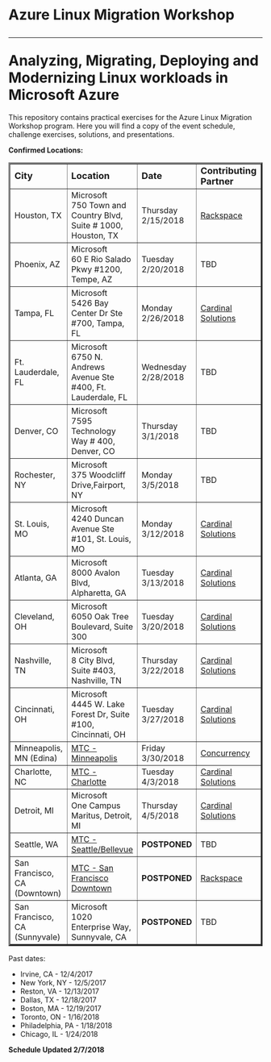 # Azure Linux Migration Workshop<hr>Analyzing, Migrating, Deploying and Modernizing Linux workloads in Microsoft Azure

This repository contains practical exercises for the Azure Linux Migration Workshop program. Here you will find a copy of the event schedule, challenge exercises, solutions, and presentations.

<strong>Confirmed Locations:</strong>

<table border="3" cellpadding="3" cellspacing="3">
  <tr>
    <td><strong><font size="+1">City</font></strong></td>
    <td><strong><font size="+1">Location</font></strong></td>
    <td><strong><font size="+1">Date</strong></font></td>
    <td><strong><font size="+1">Contributing Partner</font></strong></td>
    <td><strong><font size="+1">Notes</font></strong></td>
    <td><strong><font size="+1">Will Run</font></strong></td>
  </tr>
  <tr>
    <td>Houston, TX</td>
    <td>Microsoft<br>750 Town and Country Blvd, Suite # 1000, Houston, TX</td>
    <td>Thursday 2/15/2018</td>
    <td><a href="https://www.rackspace.com/" target="_blank">Rackspace</a></td>
    <td><a href="https://www.microsoftevents.com/profile/form/index.cfm?PKformID=0x3186301abcd" target="_blank">Available for Registration!</a></td>
    <td><img src="https://github.com/stuartatmicrosoft/Azure-Linux-Migration-Workshop/blob/master/challenges/images/checkmark-in-box.png"></td>
  </tr>
  <tr>
    <td>Phoenix, AZ</td>
    <td>Microsoft<br>60 E Rio Salado Pkwy #1200, Tempe, AZ</td>
    <td>Tuesday 2/20/2018</td>
    <td>TBD</td>
    <td><a href="https://www.microsoftevents.com/profile/form/index.cfm?PKformID=0x3186225abcd" target="_blank">Available for Registration!</a></td>
    <td>&nbsp;</td>
  </tr>
  <tr>
    <td>Tampa, FL</td>
    <td>Microsoft<br>5426 Bay Center Dr Ste #700, Tampa, FL</td>
    <td>Monday 2/26/2018</td>
    <td><a href="https://www.cardinalsolutions.com/" target="_blank">Cardinal Solutions</a></td>
    <td><a href="https://www.microsoftevents.com/profile/form/index.cfm?PKformID=0x3216511abcd" target="_blank">Available for Registration!</a></td>
    <td><img src="https://github.com/stuartatmicrosoft/Azure-Linux-Migration-Workshop/blob/master/challenges/images/checkmark-in-box.png"></td>
  </tr>
  <tr>
    <td>Ft. Lauderdale, FL</td>
    <td>Microsoft<br>6750 N. Andrews Avenue Ste #400, Ft. Lauderdale, FL</td>
    <td>Wednesday 2/28/2018</td>
    <td>TBD</td>
    <td><a href="https://www.microsoftevents.com/profile/form/index.cfm?PKformID=0x3216739abcd" target="_blank">Available for Registration!</a></td>
    <td>&nbsp;</td>
  </tr>
  <tr>
    <td>Denver, CO</td>
    <td>Microsoft<br>7595 Technology Way # 400, Denver, CO</td>
    <td>Thursday 3/1/2018</td>
    <td>TBD</td>
    <td><a href="https://www.microsoftevents.com/profile/form/index.cfm?PKformID=0x3201824abcd" target="_blank">Available for Registration!</a></a></td>
    <td><img src="https://github.com/stuartatmicrosoft/Azure-Linux-Migration-Workshop/blob/master/challenges/images/checkmark-in-box.png"></td>
  </tr>
  <tr>
    <td>Rochester, NY</td>
    <td>Microsoft<br>375 Woodcliff Drive,Fairport, NY</td>
    <td>Monday 3/5/2018</td>
    <td>TBD</td>
    <td><a href="https://www.microsoftevents.com/profile/form/index.cfm?PKformID=0x3226904abcd" target="_blank">Available for Registration!</a></td>
    <td>&nbsp;</td>
  </tr>
  <tr>
    <td>St. Louis, MO</td>
    <td>Microsoft<br>4240 Duncan Avenue Ste #101, St. Louis, MO</td>
    <td>Monday 3/12/2018</td>
    <td><a href="https://www.cardinalsolutions.com/" target="_blank">Cardinal Solutions</a></td>
    <td><a href="https://www.microsoftevents.com/profile/form/index.cfm?PKformID=0x3192894abcd" target="_blank">Available for Registration!</a></td>
    <td><img src="https://github.com/stuartatmicrosoft/Azure-Linux-Migration-Workshop/blob/master/challenges/images/checkmark-in-box.png"></td>
  </tr>
  <tr>
    <td>Atlanta, GA</td>
    <td>Microsoft<br>8000 Avalon Blvd, Alpharetta, GA</td>
    <td>Tuesday 3/13/2018</td>
    <td><a href="https://www.cardinalsolutions.com/" target="_blank">Cardinal Solutions</a></td>
    <td><a href="https://www.microsoftevents.com/profile/form/index.cfm?PKformID=0x3215409abcd" target="_blank">Available for Registration!</a></td>
    <td>&nbsp;</td>
  </tr>
  <tr>
    <td>Cleveland, OH</td>
    <td>Microsoft<br>6050 Oak Tree Boulevard, Suite 300</td>
    <td>Tuesday 3/20/2018</td>
    <td><a href="https://www.cardinalsolutions.com/" target="_blank">Cardinal Solutions</a></td>
    <td>Registration Open Soon!</td>
    <td><img src="https://github.com/stuartatmicrosoft/Azure-Linux-Migration-Workshop/blob/master/challenges/images/checkmark-in-box.png"></td>
  </tr>
  <tr>
    <td>Nashville, TN</td>
    <td>Microsoft<br>8 City Blvd, Suite #403, Nashville, TN</td>
    <td>Thursday 3/22/2018</td>
    <td><a href="https://www.cardinalsolutions.com/" target="_blank">Cardinal Solutions</a></td>
    <td><a href="https://www.microsoftevents.com/profile/form/index.cfm?PKformID=0x3192533abcd" target="_blank">Available for Registration!</a></td>
    <td>&nbsp;</td>
  </tr>
  <tr>
    <td>Cincinnati, OH</td>
    <td>Microsoft<br>4445 W. Lake Forest Dr, Suite #100, Cincinnati, OH</td>
    <td>Tuesday 3/27/2018</td>
    <td><a href="https://www.cardinalsolutions.com/" target="_blank">Cardinal Solutions</a></td>
    <td><a href="https://www.microsoftevents.com/profile/form/index.cfm?PKformID=0x3213908abcd" target="_blank">Available for Registration!</a></td>
    <td>&nbsp;</td>
  </tr>
  <tr>
    <td>Minneapolis, MN (Edina)</td>
    <td><a href="https://www.microsoft.com/en-us/mtc/locations/minneapolis.aspx" target="_blank">MTC - Minneapolis</a></TD>
    <td>Friday 3/30/2018</td>
    <td><a href="https://concurrency.com" target="_blank">Concurrency</a></td>
    <td><a href="https://www.microsoftevents.com/profile/form/index.cfm?PKformID=0x3202888abcd" target="_blank">Available for Registration!</a></td>
    <td><img src="https://github.com/stuartatmicrosoft/Azure-Linux-Migration-Workshop/blob/master/challenges/images/checkmark-in-box.png"></td>
  </tr>
  <tr>
    <td>Charlotte, NC</td>
    <td><a href="https://www.microsoft.com/en-us/mtc/locations/charlotte.aspx" target="_blank">MTC - Charlotte</a></td>
    <td>Tuesday 4/3/2018</td>
    <td><a href="https://www.cardinalsolutions.com/" target="_blank">Cardinal Solutions</a></td>
    <td><a href="https://www.microsoftevents.com/profile/form/index.cfm?PKformID=0x3191811abcd" target="_blank">Available for Registration!</a></td>
    <td>&nbsp;</td>
  </tr>
  <tr>
    <td>Detroit, MI</td>
    <td>Microsoft<br>One Campus Maritus, Detroit, MI</td>
    <td>Thursday 4/5/2018</td>
    <td><a href="https://www.cardinalsolutions.com/" target="_blank">Cardinal Solutions</a></td>
    <td><a href="https://www.microsoftevents.com/profile/form/index.cfm?PKformID=0x3227132abcd" target="_blank">Available for Registration!</a></td>
    <td>&nbsp;</td>
  </tr>
  <tr>
    <td>Seattle, WA</td>
    <td><a href="https://www.microsoft.com/en-us/mtc/locations/seattle.aspx" target="_blank">MTC - Seattle/Bellevue</a></td>
    <td><strong>POSTPONED</strong></td>
    <td>TBD</td>
    <td><strong>POSTPONED</strong></td>
    <td>&nbsp;</td>
  </tr>
  <tr>
    <td>San Francisco, CA (Downtown)</td>
    <td><a href="https://www.microsoft.com/en-us/mtc/locations/sanfrancisco.aspx" target="_blank">MTC - San Francisco Downtown</a></td>
    <td><strong>POSTPONED</strong></td>
    <td><a href="https://www.rackspace.com/" target="_blank">Rackspace</a></td>
    <td><strong>POSTPONED</strong></td>
    <td>&nbsp;</td>
  </tr>
  <tr>
    <td>San Francisco, CA (Sunnyvale)</td>
    <td>Microsoft<br>1020 Enterprise Way, Sunnyvale, CA</TD>
    <td><strong>POSTPONED</strong></td>
    <td>TBD</td>
    <td><strong>POSTPONED</strong></td>
    <td>&nbsp;</td>
  </tr>
</table>

Past dates:

<ul>
<li>Irvine, CA - 12/4/2017
<li>New York, NY - 12/5/2017
<li>Reston, VA - 12/13/2017
<li>Dallas, TX - 12/18/2017
<li>Boston, MA - 12/19/2017
<li>Toronto, ON - 1/16/2018
<li>Philadelphia, PA - 1/18/2018
<li>Chicago, IL - 1/24/2018
</ul>

<strong>Schedule Updated 2/7/2018</strong>

